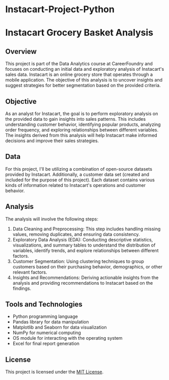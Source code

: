 # Instacart-Project-Python

# Instacart Grocery Basket Analysis

## Overview

This project is part of the Data Analytics course at CareerFoundry and focuses on conducting an initial data and exploratory analysis of Instacart's sales data. Instacart is an online grocery store that operates through a mobile application. The objective of this analysis is to uncover insights and suggest strategies for better segmentation based on the provided criteria.

## Objective

As an analyst for Instacart, the goal is to perform exploratory analysis on the provided data to gain insights into sales patterns. This includes understanding customer behavior, identifying popular products, analyzing order frequency, and exploring relationships between different variables. The insights derived from this analysis will help Instacart make informed decisions and improve their sales strategies.

## Data

For this project, I'll be utilizing a combination of open-source datasets provided by Instacart. Additionally, a customer data set (created and included for the purpose of
this project). Each dataset contains various kinds of information related to Instacart's operations and customer behavior. 


## Analysis

The analysis will involve the following steps:

1. Data Cleaning and Preprocessing: This step includes handling missing values, removing duplicates, and ensuring data consistency.
2. Exploratory Data Analysis (EDA): Conducting descriptive statistics, visualizations, and summary tables to understand the distribution of variables, identify trends, and explore relationships between different factors.
3. Customer Segmentation: Using clustering techniques to group customers based on their purchasing behavior, demographics, or other relevant factors.
4. Insights and Recommendations: Deriving actionable insights from the analysis and providing recommendations to Instacart based on the findings.

## Tools and Technologies

- Python programming language
- Pandas library for data manipulation
- Matplotlib and Seaborn for data visualization
- NumPy for numerical computing
- OS module for interacting with the operating system
- Excel for final report generation




## License

This project is licensed under the [MIT License](LICENSE).
